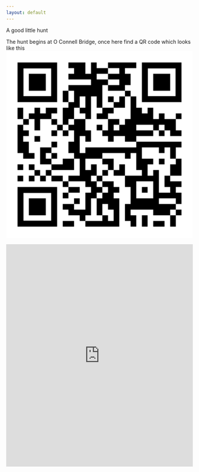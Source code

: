 ```yaml
---
layout: default
---
```

A good little hunt

The hunt begins at O Connell Bridge, once here find a QR code which looks like this
![](/assets/exampleqr.png)

<div style="width: 100%"><iframe width="100%" height="600" frameborder="0" scrolling="no" marginheight="0" marginwidth="0" src="https://maps.google.com/map19:11 09/09/2021s?width=100%25&amp;height=600&amp;hl=en&amp;q=O%20Connell%20Bridge+(My%20Business%20Name)&amp;t=&amp;z=14&amp;ie=UTF8&amp;iwloc=B&amp;output=embed"></iframe><a href="https://www.maps.ie/draw-radius-circle-map/"></a></div>